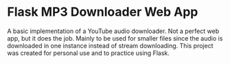 # Flask MP3 Downloader Web App
A basic implementation of a YouTube audio downloader. Not a perfect web app, but it does the job. Mainly to be used for smaller files since the audio is downloaded in one instance instead of stream downloading. This project was created for personal use and to practice using Flask.